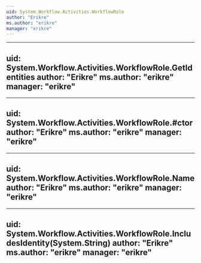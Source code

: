 ```yaml
---
uid: System.Workflow.Activities.WorkflowRole
author: "Erikre"
ms.author: "erikre"
manager: "erikre"
---
```


---
uid: System.Workflow.Activities.WorkflowRole.GetIdentities
author: "Erikre"
ms.author: "erikre"
manager: "erikre"
---

---
uid: System.Workflow.Activities.WorkflowRole.#ctor
author: "Erikre"
ms.author: "erikre"
manager: "erikre"
---

---
uid: System.Workflow.Activities.WorkflowRole.Name
author: "Erikre"
ms.author: "erikre"
manager: "erikre"
---

---
uid: System.Workflow.Activities.WorkflowRole.IncludesIdentity(System.String)
author: "Erikre"
ms.author: "erikre"
manager: "erikre"
---
